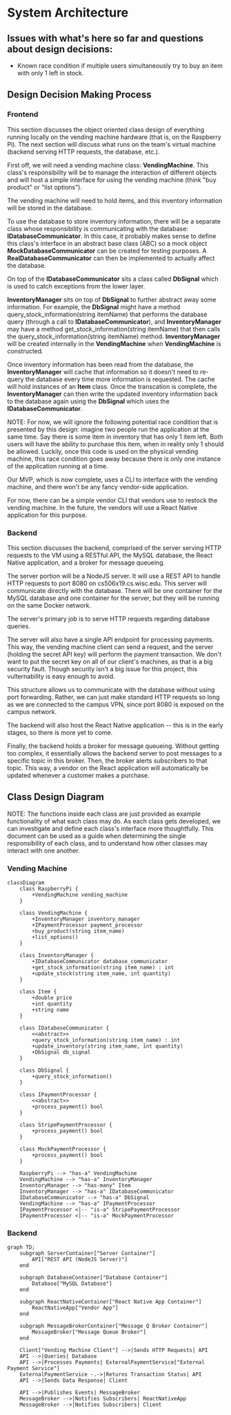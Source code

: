 # System Architecture

## Issues with what's here so far and questions about design decisions: 

- Known race condition if multiple users simultaneously try to buy an item with only 1 left in stock.

## Design Decision Making Process

### Frontend

This section discusses the object oriented class design of everything running locally on the vending machine hardware (that is, on the Raspberry Pi). The next section will discuss what runs on the team's virtual machine (backend serving HTTP requests, the database, etc.).

First off, we will need a vending machine class: **VendingMachine**. This class's responsibility will be to manage the interaction of different objects and will host a simple interface for using the vending machine (think "buy product" or "list options").

The vending machine will need to hold items, and this inventory information will be stored in the database.

To use the database to store inventory information, there will be a separate class whose responsibility is communicating with the database: **IDatabaseCommunicator**. In this case, it probably makes sense to define this class's interface in an abstract base class (ABC) so a mock object **MockDatabaseCommunicator** can be created for testing purposes. A **RealDatabaseCommunicator** can then be implemented to actually affect the database.

On top of the **IDatabaseCommunicator** sits a class called **DbSignal** which is used to catch exceptions from the lower layer.

**InventoryManager** sits on top of **DbSignal** to further abstract away some information. For example, the **DbSignal** might have a method query_stock_information(string itemName) that performs the database query (through a call to **IDatabaseCommunicator**), and **InventoryManager** may have a method get_stock_information(string itemName) that then calls the query_stock_information(string itemName) method. **InventoryManager** will be created internally in the **VendingMachine** when **VendingMachine** is constructed.

Once inventory information has been read from the database, the **InventoryManager** will cache that information so it doesn't need to re-query the database every time more information is requested. The cache will hold instances of an **Item** class. Once the transcation is complete, the **InventoryManager** can then write the updated inventory information back to the database again using the **DbSignal** which uses the **IDatabaseCommunicator**.

NOTE: For now, we will ignore the following potential race condition that is presented by this design: imagine two people run the application at the same time. Say there is some item in inventory that has only 1 item left. Both users will have the ability to purchase this item, when in reality only 1 should be allowed. Luckily, once this code is used on the physical vending machine, this race condition goes away because there is only one instance of the application running at a time.

Our MVP, which is now complete, uses a CLI to interface with the vending machine, and there won't be any fancy vendor-side application.

For now, there can be a simple vendor CLI that vendors use to restock the vending machine. In the future, the vendors will use a React Native application for this purpose.

### Backend

This section discusses the backend, comprised of the server serving HTTP requests to the VM using a RESTful API, the MySQL database, the React Native application, and a broker for message queueing.

The server portion will be a NodeJS server. It will use a REST API to handle HTTP requests to port 8080 on cs506x19.cs.wisc.edu. This server will communicate directly with the database. There will be one container for the MySQL database and one container for the server, but they will be running on the same Docker network.

The server's primary job is to serve HTTP requests regarding database queries.

The server will also have a single API endpoint for processing payments. This way, the vending machine client can send a request, and the server (holding the secret API key) will perform the payment transaction. We don't want to put the secret key on all of our client's machines, as that is a big security fault. Though security isn't a big issue for this project, this vulternability is easy enough to avoid. 

This structure allows us to communicate with the database without using port forwarding. Rather, we can just make standard HTTP requests so long as we are connected to the campus VPN, since port 8080 is exposed on the campus network.

The backend will also host the React Native application -- this is in the early stages, so there is more yet to come.

Finally, the backend holds a broker for message queueing. Without getting too complex, it essentially allows the backend server to post messages to a specific topic in this broker. Then, the broker alerts subscribers to that topic. This way, a vendor on the React application will automatically be updated whenever a customer makes a purchase.

## Class Design Diagram

NOTE: The functions inside each class are just provided as example functionality of what each class may do. As each class gets developed, we can investigate and define each class's interface more thoughtfully. This document can be used as a guide when determining the single responsibility of each class, and to understand how other classes may interact with one another.

### Vending Machine

```mermaid
classDiagram
    class RaspberryPi {
        +VendingMachine vending_machine
    }

    class VendingMachine {
        +InventoryManager inventory_manager
        +IPaymentProcessor payment_processor
        +buy_product(string item_name)
        +list_options()
    }

    class InventoryManager {
        +IDatabaseCommunicator database_communicator
        +get_stock_information(string item_name) : int
        +update_stock(string item_name, int quantity)
    }
    
    class Item {
        +double price
        +int quantity
        +string name
    }

    class IDatabaseCommunicator {
        <<abstract>>
        +query_stock_information(string item_name) : int
        +update_inventory(string item_name, int quantity)
        +DbSignal db_signal
    }

    class DbSignal {
        +query_stock_information()
    }

    class IPaymentProcessor {
        <<abstract>>
        +process_payment() bool
    }

    class StripePaymentProcessor {
        +process_payment() bool
    }

    class MockPaymentProcessor {
        +process_payment() bool
    }

    RaspberryPi --> "has-a" VendingMachine
    VendingMachine --> "has-a" InventoryManager
    InventoryManager --> "has-many" Item
    InventoryManager --> "has-a" IDatabaseCommunicator
    IDatabaseCommunicator --> "has-a" DbSignal
    VendingMachine --> "has-a" IPaymentProcessor
    IPaymentProcessor <|-- "is-a" StripePaymentProcessor
    IPaymentProcessor <|-- "is-a" MockPaymentProcessor

```
### Backend

```mermaid
graph TD;
    subgraph ServerContainer["Server Container"]
        API["REST API (NodeJS Server)"]
    end

    subgraph DatabaseContainer["Database Container"]
        Database["MySQL Database"]
    end

    subgraph ReactNativeContainer["React Native App Container"]
        ReactNativeApp["Vendor App"]
    end

    subgraph MessageBrokerContainer["Message Q Broker Container"]
        MessageBroker["Message Queue Broker"]
    end

    Client["Vending Machine Client"] -->|Sends HTTP Requests| API
    API -->|Queries| Database
    API -->|Processes Payments| ExternalPaymentService["External Payment Service"]
    ExternalPaymentService -.->|Returns Transaction Status| API
    API -->|Sends Data Response| Client

    API -->|Publishes Events| MessageBroker
    MessageBroker -->|Notifies Subscribers| ReactNativeApp
    MessageBroker -->|Notifies Subscribers| Client
```